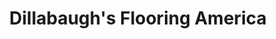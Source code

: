 ---
title: "Dillabaugh's Flooring America"
url: /boise/dillabaughs-flooring-america/
shop: flooring
---